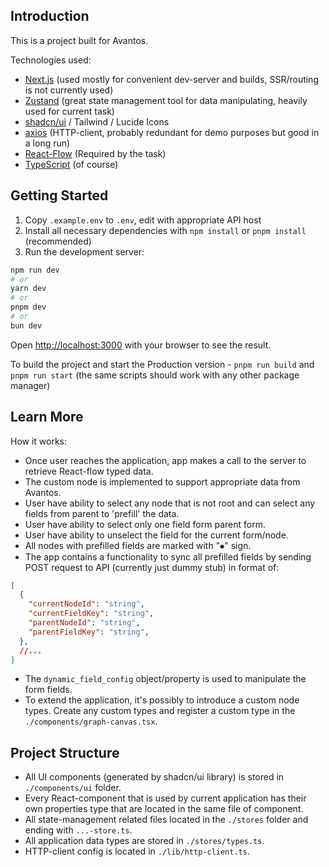 ## Introduction

This is a project built for Avantos.

Technologies used:
- [Next.js](https://nextjs.org/) (used mostly for convenient dev-server and builds, SSR/routing is not currently used)
- [Zustand](https://zustand.docs.pmnd.rs/) (great state management tool for data manipulating, heavily used for current task)
- [shadcn/ui](https://ui.shadcn.com/) / Tailwind / Lucide Icons
- [axios](https://axios-http.com/) (HTTP-client, probably redundant for demo purposes but good in a long run)
- [React-Flow](https://reactflow.dev/) (Required by the task)
- [TypeScript](https://www.typescriptlang.org/) (of course)

## Getting Started

1. Copy `.example.env` to `.env`, edit with appropriate API host
2. Install all necessary dependencies with `npm install` or `pnpm install` (recommended)
3. Run the development server:

```bash
npm run dev
# or
yarn dev
# or
pnpm dev
# or
bun dev
```

Open [http://localhost:3000](http://localhost:3000) with your browser to see the result.

To build the project and start the Production version - `pnpm run build` and `pnpm run start` (the same scripts should work with any other package manager)

## Learn More

How it works:

- Once user reaches the application, app makes a call to the server to retrieve React-flow typed data.
- The custom node is implemented to support appropriate data from Avantos.
- User have ability to select any node that is not root and can select any fields from parent to 'prefill' the data.
- User have ability to select only one field form parent form.
- User have ability to unselect the field for the current form/node.
- All nodes with prefilled fields are marked with "⦁" sign.
- The app contains a functionality to sync all prefilled fields by sending POST request to API (currently just dummy stub) in format of:
```json
[
  {
    "currentNodeId": "string",
    "currentFieldKey": "string",
    "parentNodeId": "string",
    "parentFieldKey": "string",
  },
  //...
]
```
- The `dynamic_field_config` object/property is used to manipulate the form fields.
- To extend the application, it's possibly to introduce a custom node types. Create any custom types and register a custom type in the `./components/graph-canvas.tsx`.

## Project Structure

- All UI components (generated by shadcn/ui library) is stored in `./components/ui` folder.
- Every React-component that is used by current application has their own properties type that are located in the same file of component.
- All state-management related files located in the `./stores` folder and ending with `...-store.ts`.
- All application data types are stored in `./stores/types.ts`.
- HTTP-client config is located in `./lib/http-client.ts`.